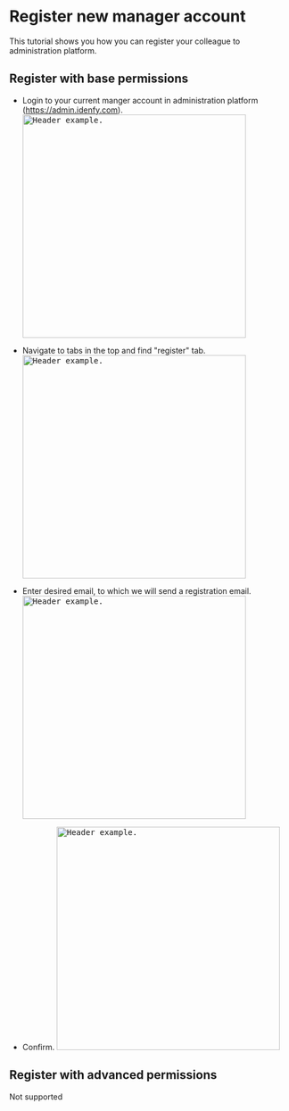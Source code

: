 # Register new manager account
This tutorial shows you how you can register your colleague to administration platform. 

## Register with base permissions
- Login to your current manger account in administration platform (https://admin.idenfy.com).
<kbd><img src="https://github.com/idenfy/Documentation/blob/master/resources/tutorials/admin-platform/SignIn.png" alt="Header example." width="400"></kbd>

- Navigate to tabs in the top and find "register" tab.
<kbd><img src="https://github.com/idenfy/Documentation/blob/master/resources/tutorials/admin-platform/FindRegister.png" alt="Header example." width="400"></kbd>

- Enter desired email, to which we will send a registration email. 
<kbd><img src="https://github.com/idenfy/Documentation/blob/master/resources/tutorials/admin-platform/EnterEmail.png" alt="Header example." width="400"></kbd>

- Confirm.
<kbd><img src="https://github.com/idenfy/Documentation/blob/master/resources/tutorials/admin-platform/Confirm.png" alt="Header example." width="400"></kbd>

## Register with advanced permissions
Not supported
